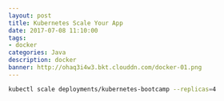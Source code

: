 ```yaml
---
layout: post
title: Kubernetes Scale Your App
date: 2017-07-08 11:10:00
tags:
- docker
categories: Java
description: docker
banner: http://ohaq3i4w3.bkt.clouddn.com/docker-01.png
---
```



```bash
kubectl scale deployments/kubernetes-bootcamp --replicas=4
```

